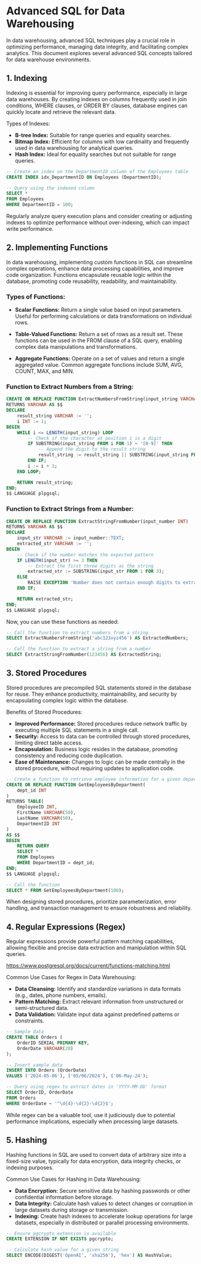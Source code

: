 # Advanced SQL for Data Warehousing

In data warehousing, advanced SQL techniques play a crucial role in optimizing performance, managing data integrity, and facilitating complex analytics. This document explores several advanced SQL concepts tailored for data warehouse environments.

## 1. Indexing

Indexing is essential for improving query performance, especially in large data warehouses. By creating indexes on columns frequently used in join conditions, WHERE clauses, or ORDER BY clauses, database engines can quickly locate and retrieve the relevant data.

Types of Indexes:
- **B-tree Index:** Suitable for range queries and equality searches.
- **Bitmap Index:** Efficient for columns with low cardinality and frequently used in data warehousing for analytical queries.
- **Hash Index:** Ideal for equality searches but not suitable for range queries.

```sql
-- Create an index on the DepartmentID column of the Employees table
CREATE INDEX idx_DepartmentID ON Employees (DepartmentID);

-- Query using the indexed column
SELECT * 
FROM Employees 
WHERE DepartmentID = 100;
```

Regularly analyze query execution plans and consider creating or adjusting indexes to optimize performance without over-indexing, which can impact write performance.

## 2. Implementing Functions

In data warehousing, implementing custom functions in SQL can streamline complex operations, enhance data processing capabilities, and improve code organization. Functions encapsulate reusable logic within the database, promoting code reusability, readability, and maintainability.

### Types of Functions:

- **Scalar Functions:** Return a single value based on input parameters. Useful for performing calculations or data transformations on individual rows.

- **Table-Valued Functions:** Return a set of rows as a result set. These functions can be used in the FROM clause of a SQL query, enabling complex data manipulations and transformations.

- **Aggregate Functions:** Operate on a set of values and return a single aggregated value. Common aggregate functions include SUM, AVG, COUNT, MAX, and MIN.

### Function to Extract Numbers from a String:

```sql
CREATE OR REPLACE FUNCTION ExtractNumbersFromString(input_string VARCHAR)
RETURNS VARCHAR AS $$
DECLARE
    result_string VARCHAR := '';
    i INT := 1;
BEGIN
    WHILE i <= LENGTH(input_string) LOOP
        -- Check if the character at position i is a digit
        IF SUBSTRING(input_string FROM i FOR 1) ~ '[0-9]' THEN
            -- Append the digit to the result string
            result_string := result_string || SUBSTRING(input_string FROM i FOR 1);
        END IF;
        i := i + 1;
    END LOOP;

    RETURN result_string;
END;
$$ LANGUAGE plpgsql;
```

### Function to Extract Strings from a Number:

```sql
CREATE OR REPLACE FUNCTION ExtractStringFromNumber(input_number INT)
RETURNS VARCHAR AS $$
DECLARE
    input_str VARCHAR := input_number::TEXT;
    extracted_str VARCHAR := '';
BEGIN
    -- Check if the number matches the expected pattern
    IF LENGTH(input_str) >= 3 THEN
        -- Extract the first three digits as the string
        extracted_str := SUBSTRING(input_str FROM 1 FOR 3);
    ELSE
        RAISE EXCEPTION 'Number does not contain enough digits to extract a string.';
    END IF;

    RETURN extracted_str;
END;
$$ LANGUAGE plpgsql;
```

Now, you can use these functions as needed:

```sql
-- Call the function to extract numbers from a string
SELECT ExtractNumbersFromString('abc123xyz456') AS ExtractedNumbers;

-- Call the function to extract a string from a number
SELECT ExtractStringFromNumber(123456) AS ExtractedString;
```

## 3. Stored Procedures

Stored procedures are precompiled SQL statements stored in the database for reuse. They enhance productivity, maintainability, and security by encapsulating complex logic within the database.

Benefits of Stored Procedures:
- **Improved Performance:** Stored procedures reduce network traffic by executing multiple SQL statements in a single call.
- **Security:** Access to data can be controlled through stored procedures, limiting direct table access.
- **Encapsulation:** Business logic resides in the database, promoting consistency and reducing code duplication.
- **Ease of Maintenance:** Changes to logic can be made centrally in the stored procedure, without requiring updates to application code.
```sql
-- Create a function to retrieve employee information for a given department
CREATE OR REPLACE FUNCTION GetEmployeesByDepartment(
    dept_id INT
)
RETURNS TABLE(
    EmployeeID INT,
    FirstName VARCHAR(50),
    LastName VARCHAR(50),
    DepartmentID INT
)
AS $$
BEGIN
    RETURN QUERY 
    SELECT * 
    FROM Employees 
    WHERE DepartmentID = dept_id;
END;
$$ LANGUAGE plpgsql;

-- Call the function
SELECT * FROM GetEmployeesByDepartment(100);
```


When designing stored procedures, prioritize parameterization, error handling, and transaction management to ensure robustness and reliability.

## 4. Regular Expressions (Regex)

Regular expressions provide powerful pattern matching capabilities, allowing flexible and precise data extraction and manipulation within SQL queries.

https://www.postgresql.org/docs/current/functions-matching.html

Common Use Cases for Regex in Data Warehousing:
- **Data Cleansing:** Identify and standardize variations in data formats (e.g., dates, phone numbers, emails).
- **Pattern Matching:** Extract relevant information from unstructured or semi-structured data.
- **Data Validation:** Validate input data against predefined patterns or constraints.
  
```sql
-- Sample data
CREATE TABLE Orders (
    OrderID SERIAL PRIMARY KEY,
    OrderDate VARCHAR(20)
);

-- Insert sample data
INSERT INTO Orders (OrderDate)
VALUES ('2024-05-06'), ('05/06/2024'), ('06-May-24');

-- Query using regex to extract dates in 'YYYY-MM-DD' format
SELECT OrderID, OrderDate
FROM Orders
WHERE OrderDate ~ '^\d{4}-\d{2}-\d{2}$';
```

While regex can be a valuable tool, use it judiciously due to potential performance implications, especially when processing large datasets.

## 5. Hashing

Hashing functions in SQL are used to convert data of arbitrary size into a fixed-size value, typically for data encryption, data integrity checks, or indexing purposes.

Common Use Cases for Hashing in Data Warehousing:
- **Data Encryption:** Secure sensitive data by hashing passwords or other confidential information before storage.
- **Data Integrity:** Calculate hash values to detect changes or corruption in large datasets during storage or transmission.
- **Indexing:** Create hash indexes to accelerate lookup operations for large datasets, especially in distributed or parallel processing environments.

```sql
-- Ensure pgcrypto extension is available
CREATE EXTENSION IF NOT EXISTS pgcrypto;

-- Calculate hash value for a given string
SELECT ENCODE(DIGEST('OpenAI', 'sha256'), 'hex') AS HashValue;
```
